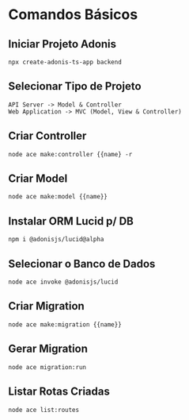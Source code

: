 # Comandos Básicos 

## Iniciar Projeto Adonis

```
npx create-adonis-ts-app backend
```

## Selecionar Tipo de Projeto

```
API Server -> Model & Controller
Web Application -> MVC (Model, View & Controller)
```

## Criar Controller

```
node ace make:controller {{name} -r
```

## Criar Model

```
node ace make:model {{name}}
```

## Instalar ORM Lucid p/ DB

```
npm i @adonisjs/lucid@alpha 
```

## Selecionar o Banco de Dados

```
node ace invoke @adonisjs/lucid
```

## Criar Migration

```
node ace make:migration {{name}}
```

## Gerar Migration

```
node ace migration:run
```

## Listar Rotas Criadas

```
node ace list:routes
```

